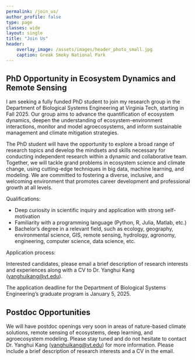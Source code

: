 ```yaml
---
permalink: /join_us/
author_profile: false
type: page
classes: wide
layout: single
title: "Join Us"
header:
    overlay_image: /assets/images/header_photo_small.jpg
    caption: Greak Smoky National Park
---
```


## PhD Opportunity in Ecosystem Dynamics and Remote Sensing

I am seeking a fully funded PhD student to join my research group in the Department of Biological Systems Engineering at Virginia Tech, starting in Fall 2025. Our group aims to advance the quantification of ecosystem dynamics, deepen the understanding of ecosystem-environment interactions, monitor and model agroecosystems, and inform sustainable management and climate mitigation strategies.

The PhD student will have the opportunity to explore a broad range of research topics and develop the mindsets and skills necessary for conducting independent research within a dynamic and collaborative team. Together, we will tackle grand problems in ecosystem science and climate change, using cutting-edge techniques in big data, machine learning, and modeling. We are committed to fostering a diverse, inclusive, and welcoming environment that promotes career development and professional growth at all levels.

Qualifications: 

- Deep curiosity in scientific inquiry and application with strong self-motivation
- Familiarity with a programming language (Python, R, Julia, Matlab, etc.)
- Bachelor’s degree in a relevant field, such as ecology, geography, environmental science, GIS, remote sensing, hydrology, agronomy, engineering, computer science, data science, etc.

Application process:

Interested candidates, please email a brief description of research interests and experiences along with a CV to Dr. Yanghui Kang (yanghuikang@vt.edu). 

The application deadline for the Department of Biological Systems Engineering’s graduate program is January 5, 2025.


## Postdoc Opportunities

We will have postdoc openings very soon in areas of nature-based climate solutions, remote sensing of ecosystems, deep learning, and agroecosystem modeling. Please stay tuned and do not hesitate to contact Dr. Yanghui Kang (yanghuikang@vt.edu) for more information. Please include a brief description of research interests and a CV in the email.
